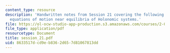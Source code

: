 ```yaml
---
content_type: resource
description: 'Handwritten notes from Session 21 covering the following topic: Linearized
  equations of motion near equilibria of Holonomic systems.'
file: https://ol-ocw-studio-app-production.s3.amazonaws.com/courses/2-032-dynamics-fall-2004/8633517dcd9eb8362d657d81067813dd_session_21.pdf
file_type: application/pdf
resourcetype: Document
title: session_21.pdf
uid: 8633517d-cd9e-b836-2d65-7d81067813dd
---
```

